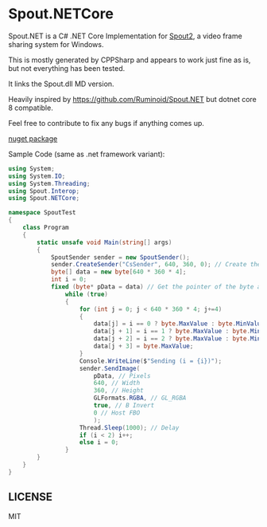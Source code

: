 # Spout.NETCore

Spout.NET is a C# .NET Core Implementation for [Spout2](https://github.com/leadedge/Spout2), a video frame sharing system for Windows.

This is mostly generated by CPPSharp and appears to work just fine as is, but not everything has been tested.

It links the Spout.dll MD version.

Heavily inspired by https://github.com/Ruminoid/Spout.NET but dotnet core 8 compatible.

Feel free to contribute to fix any bugs if anything comes up.

[nuget package](https://www.nuget.org/packages/Spout.NETCore/)

Sample Code (same as .net framework variant):
```cs
using System;
using System.IO;
using System.Threading;
using Spout.Interop;
using Spout.NETCore;

namespace SpoutTest
{
    class Program
    {
        static unsafe void Main(string[] args)
        {           
            SpoutSender sender = new SpoutSender();
            sender.CreateSender("CsSender", 640, 360, 0); // Create the sender
            byte[] data = new byte[640 * 360 * 4];
            int i = 0;
            fixed (byte* pData = data) // Get the pointer of the byte array
                while (true)
                {
                    for (int j = 0; j < 640 * 360 * 4; j+=4)
                    {
                        data[j] = i == 0 ? byte.MaxValue : byte.MinValue;
                        data[j + 1] = i == 1 ? byte.MaxValue : byte.MinValue;
                        data[j + 2] = i == 2 ? byte.MaxValue : byte.MinValue;
                        data[j + 3] = byte.MaxValue;
                    }
                    Console.WriteLine($"Sending (i = {i})");
                    sender.SendImage(
                        pData, // Pixels
                        640, // Width
                        360, // Height
                        GLFormats.RGBA, // GL_RGBA
                        true, // B Invert
                        0 // Host FBO
                        );
                    Thread.Sleep(1000); // Delay
                    if (i < 2) i++;
                    else i = 0;
                }
        }
    }
}

```

## LICENSE

MIT